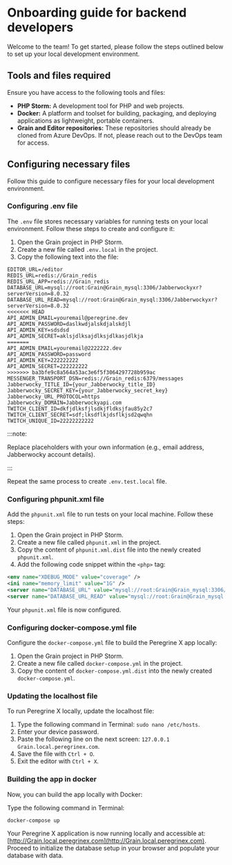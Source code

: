 # Onboarding guide for backend developers

Welcome to the team! To get started, please follow the steps outlined below to set up your local development environment.

## Tools and files required

Ensure you have access to the following tools and files:

- **PHP Storm:** A development tool for PHP and web projects.
- **Docker:** A platform and toolset for building, packaging, and deploying applications as lightweight, portable containers.
- **Grain and Editor repositories:** These repositories should already be cloned from Azure DevOps. If not, please reach out to the DevOps team for access.

## Configuring necessary files

Follow this guide to configure necessary files for your local development environment.  

### Configuring .env file

The `.env` file stores necessary variables for running tests on your local environment. Follow these steps to create and configure it:

1. Open the Grain project in PHP Storm.
2. Create a new file called `.env.local` in the project.
3. Copy the following text into the file:

```plaintext
EDITOR_URL=/editor
REDIS_URL=redis://Grain_redis
REDIS_URL_APP=redis://Grain_redis
DATABASE_URL=mysql://root:Grain@Grain_mysql:3306/Jabberwockyxr?serverVersion=8.0.32
DATABASE_URL_READ=mysql://root:Grain@Grain_mysql:3306/Jabberwockyxr?serverVersion=8.0.32
<<<<<<< HEAD
API_ADMIN_EMAIL=youremail@peregrine.dev
API_ADMIN_PASSWORD=daslkwdjalskdjalskdjl
API_ADMIN_KEY=sdsdsd
API_ADMIN_SECRET=aklsjdlksajdlksjdlkasjdlkja
=======
API_ADMIN_EMAIL=youremail@2222222.dev
API_ADMIN_PASSWORD=password
API_ADMIN_KEY=222222222
API_ADMIN_SECRET=222222222
>>>>>>> ba3bfe9c8a564a53ac3e6f5f3064297728b959ac
MESSENGER_TRANSPORT_DSN=redis://Grain_redis:6379/messages
Jabberwocky_TITLE_ID={your_Jabberwocky_title_ID}
Jabberwocky_SECRET_KEY={your_Jabberwocky_secret_key}
Jabberwocky_URL_PROTOCOL=https
Jabberwocky_DOMAIN=Jabberwockyapi.com
TWITCH_CLIENT_ID=dkfjdlksfjlsdkjfldksjfau85y2c7
TWITCH_CLIENT_SECRET=sdf;lksdflkjdsflkjsd2qwqhn
TWITCH_UNIQUE_ID=22222222222
```

:::note:

Replace placeholders with your own information (e.g., email address, Jabberwocky account details).

:::

Repeat the same process to create `.env.test.local` file.

### Configuring phpunit.xml file

Add the `phpunit.xml` file to run tests on your local machine. Follow these steps:

1. Open the Grain project in PHP Storm.
2. Create a new file called `phpunit.xml` in the project.
3. Copy the content of `phpunit.xml.dist` file into the newly created `phpunit.xml`.
4. Add the following code snippet within the `<php>` tag:

```xml
<env name="XDEBUG_MODE" value="coverage" />
<ini name="memory_limit" value="1G" />
<server name="DATABASE_URL" value="mysql://root:Grain@Grain_mysql:3306/Jabberwockyxr?serverVersion=8.0" force="true" />
<server name="DATABASE_URL_READ" value="mysql://root:Grain@Grain_mysql:3306/Jabberwockyxr?serverVersion=8.0" force="true" />
```

Your `phpunit.xml` file is now configured.

### Configuring docker-compose.yml file

Configure the `docker-compose.yml` file to build the Peregrine X app locally:

1. Open the Grain project in PHP Storm.
2. Create a new file called `docker-compose.yml` in the project.
3. Copy the content of `docker-compose.yml.dist` into the newly created `docker-compose.yml`.

### Updating the localhost file

To run Peregrine X locally, update the localhost file:

1. Type the following command in Terminal: `sudo nano /etc/hosts`.
2. Enter your device password.
3. Paste the following line on the next screen: `127.0.0.1 Grain.local.peregrinex.com`.
4. Save the file with `Ctrl + O`.
5. Exit the editor with `Ctrl + X`.

### Building the app in docker

Now, you can build the app locally with Docker:

Type the following command in Terminal:

```bash
docker-compose up
```

Your Peregrine X application is now running locally and accessible at: [http://Grain.local.peregrinex.com](http://Grain.local.peregrinex.com). Proceed to initialize the database setup in your browser and populate your database with data.

